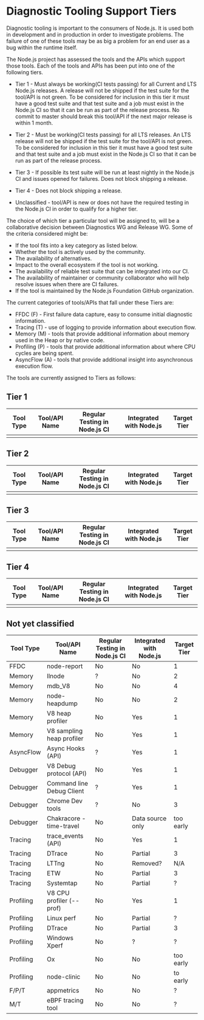 # Diagnostic Tooling Support Tiers

Diagnostic tooling is important to the consumers of Node.js. It is used both
in development and in production in order to investigate problems.  The failure
of one of these tools may be as big a problem for an end user as a bug within
the runtime itself.

The Node.js project has assessed the tools and the APIs which support those
tools. Each of the tools and APIs has been put into one of
the following tiers.  

* Tier 1 - Must always be working(CI tests passing) for all
  Current and LTS Node.js releases. A release will not be shipped if the test
  suite for the tool/API is not green. To be considered for inclusion
  in this tier it must have a good test suite and that test suite and a job
  must exist in the Node.js CI so that it can be run as part of the release
  process.  No commit to master should break this tool/API if the next
  major release is within 1 month.
  
* Tier 2 - Must be working(CI tests passing) for all
  LTS releases. An LTS release will not be shipped if the test
  suite for the tool/API is not green. To be considered for inclusion
  in this tier it must have a good test suite and that test suite and a job
  must exist in the Node.js CI so that it can be run as part of the release
  process. 
  
 * Tier 3 - If possible its test suite
   will be run at least nightly in the Node.js CI and issues opened for
   failures.  Does not block shipping a release.
   
 * Tier 4 - Does not block shipping a release.
    
 * Unclassified - tool/API is new or does not have the required testing in the 
   Node.js CI in order to qualify for a higher tier.
   
The choice of which tier a particular tool will be assigned to, will be a
collaborative decision between Diagnostics WG and Release WG. Some of the
criteria considered might be:

* If the tool fits into a key category as listed below.
* Whether the tool is actively used by the community.
* The availability of alternatives.
* Impact to the overall ecosystem if the tool is not working.
* The availability of reliable test suite that can be integrated into our CI.
* The availability of maintainer or community collaborator who will help
  resolve issues when there are CI failures.
* If the tool is maintained by the Node.js Foundation GitHub organization.
 
The current categories of tools/APIs that fall under these Tiers are:

* FFDC (F) - First failure data capture, easy to consume initial diagnostic
  information.
* Tracing (T) - use of logging to provide information about execution flow.
* Memory (M) - tools that provide additional information about memory 
  used in the Heap or by native code.
* Profiling (P) - tools that provide additional information about where
  CPU cycles are being spent.
* AsyncFlow (A) - tools that provide additional insight into asynchronous
  execution flow.

 
The tools are currently assigned to Tiers as follows:
 
## Tier 1

 | Tool Type | Tool/API Name             | Regular Testing in Node.js CI | Integrated with Node.js | Target Tier |
 |-----------|---------------------------|-------------------------------|-------------------------|-------------|
 |           |                           |                               |                         |             |
 
## Tier 2

 | Tool Type | Tool/API Name             | Regular Testing in Node.js CI | Integrated with Node.js | Target Tier |
 |-----------|---------------------------|-------------------------------|-------------------------|-------------|
 |           |                           |                               |                         |             |
 
 
## Tier 3
 
 | Tool Type | Tool/API Name             | Regular Testing in Node.js CI | Integrated with Node.js | Target Tier |
 |-----------|---------------------------|-------------------------------|-------------------------|-------------|
 |           |                           |                               |                         |             |

## Tier 4

 | Tool Type | Tool/API Name             | Regular Testing in Node.js CI | Integrated with Node.js | Target Tier |
 |-----------|---------------------------|-------------------------------|-------------------------|-------------|
 |           |                           |                               |                         |             |
 
## Not yet classified
 
 | Tool Type | Tool/API Name             | Regular Testing in Node.js CI | Integrated with Node.js | Target Tier |
 |-----------|---------------------------|-------------------------------|-------------------------|-------------|
 | FFDC      | node-report               | No                            | No                      |     1       |
 | Memory    | llnode                    | ?                             | No                      |     2       |          
 | Memory    | mdb_V8                    | No                            | No                      |     4       | 
 | Memory    | node-heapdump             | No                            | No                      |     2       |
 | Memory    | V8 heap profiler          | No                            | Yes                     |     1       |
 | Memory    | V8 sampling heap profiler | No                            | Yes                     |     1       |
 | AsyncFlow | Async Hooks (API)         | ?                             | Yes                     |     1       |
 | Debugger  | V8 Debug protocol (API)   | No                            | Yes                     |     1       |
 | Debugger  | Command line Debug Client | ?                             | Yes                     |     1       |
 | Debugger  | Chrome Dev tools          | ?                             | No                      |     3       |
 | Debugger  | Chakracore - time-travel  | No                            | Data source only        | too early   |
 | Tracing   | trace_events (API)        | No                            | Yes                     |     1       |
 | Tracing   | DTrace                    | No                            | Partial                 |     3       |
 | Tracing   | LTTng                     | No                            | Removed?                |     N/A     |
 | Tracing   | ETW                       | No                            | Partial                 |     3       |
 | Tracing   | Systemtap                 | No                            | Partial                 |     ?       |
 | Profiling | V8 CPU profiler  (--prof) | No                            | Yes                     |     1       |
 | Profiling | Linux perf                | No                            | Partial                 |     ?       |
 | Profiling | DTrace                    | No                            | Partial                 |     3       |
 | Profiling | Windows Xperf             | No                            | ?                       |     ?       |
 | Profiling | Ox                        | No                            | No                      | too early   |
 | Profiling | node-clinic               | No                            | No                      | to early    |
 | F/P/T     | appmetrics                | No                            | No                      |     ?       |
 | M/T       | eBPF tracing tool         | No                            | No                      |     ?       | 
 
